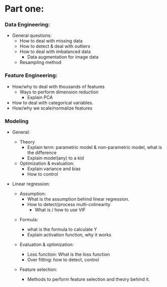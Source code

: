 # Part one:

### Data Engineering:
- General questions:
  + How to deal with missing data
  + How to detect & deal with outliers
  + How to deal with imbalanced data
    - Data augmentation for image data
  + Resampling method


### Feature Engineering:
- How/why to deal with thousands of features
  + Ways to perform dimension reduction
    - Explain PCA
- How to deal with categorical variables.
- How/why we scale/normalize features

### Modeling
- General:
  + Theory
    - Explain term: parametric model & non-parametric model, what is the difference
    - Explain model(any) to a kid
  + Optimization & evaluation:
    - Explain variance and bias
    - How to control

- Linear regression:
  + Assumption:
    - What is the assumption behind linear regression.
    + How to detect/process multi-colinearity
      - What is / how to use VIF

  - Formula:
    + what is the formula to calculate Y
    + Explain activation function, why it works
        
  - Evaluation & optimization:
    - Loss function: What is the loss function
    - Over fitting: how to detect, control
    
  - Feature selection:
    + Methods to perform feature selection and theory behind it.
    
  
